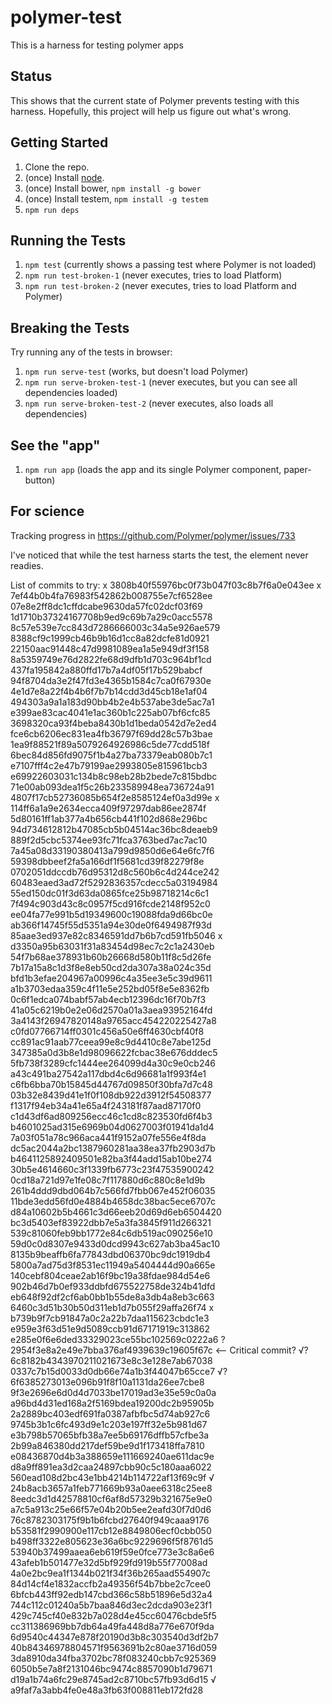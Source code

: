 polymer-test
======================

This is a harness for testing polymer apps

## Status
This shows that the current state of Polymer prevents testing with this harness.
Hopefully, this project will help us figure out what's wrong.

## Getting Started

1.  Clone the repo.
1.  (once) Install [node](http://nodejs.org/).
1.  (once) Install bower, `npm install -g bower`
1.  (once) Install testem, `npm install -g testem`
1.  `npm run deps`

## Running the Tests

1.  `npm test` (currently shows a passing test where Polymer is not loaded)
1.  `npm run test-broken-1` (never executes, tries to load Platform)
1.  `npm run test-broken-2` (never executes, tries to load Platform and Polymer)

## Breaking the Tests

Try running any of the tests in browser:

1.  `npm run serve-test` (works, but doesn't load Polymer)
1.  `npm run serve-broken-test-1` (never executes, but you can see all dependencies loaded)
1.  `npm run serve-broken-test-2` (never executes, also loads all dependencies)

## See the "app"

1.  `npm run app` (loads the app and its single Polymer component, paper-button)

## For science

Tracking progress in https://github.com/Polymer/polymer/issues/733

I've noticed that while the test harness starts the test, the element never readies.

List of commits to try:
x 3808b40f55976bc0f73b047f03c8b7f6a0e043ee
x 7ef44b0b4fa76983f542862b008755e7cf6528ee
07e8e2ff8dc1cffdcabe9630da57fc02dcf03f69
1d1710b37324167708b9ed9c69b7a29c0acc5578
8c57e539e7cc843d7286666003c34a5e926ae579
8388cf9c1999cb46b9b16d1cc8a82dcfe81d0921
22150aac91448c47d9981089ea1a5e949df3f158
8a5359749e76d2822fe68d9dfb1d703c964bf1cd
437fa195842a880ffd17b7a4df05f17b529babcf
94f8704da3e2f47fd3e4365b1584c7ca0f67930e
4e1d7e8a22f4b4b6f7b7b14cdd3d45cb18e1af04
494303a9a1a183d90bb4b2e4b537abe3de5ac7a1
e399ae83cac4041e1ac360b1c225ab07bf6cfc85
3698320ca93f4beba8430b1d1beda0542d7e2ed4
fce6cb6206ec831ea4fb36797f69dd28c57b3bae
1ea9f88521f89a5079264926986c5de77cdd518f
6bec84d856fd9075f1b4a27ba73379eab080b7c1
e7107fff4c2e47b79199ae2993805e815961bcb3
e69922603031c134b8c98eb28b2bede7c815bdbc
71e00ab093dea1f5c26b233589948ea736724a91
4807f17cb52736085b654f2e8585124ef0a3d99e
x 114ff6a1a9e2634ecca409f97297dab86ee2874f
5d80161ff1ab377a4b656cb441f102d868e296bc
94d734612812b47085cb5b04514ac36bc8deaeb9
889f2d5cbc5374ee93fc71fca3763bed7ac7ac10
7a45a08d33190380413a799d9850d6e64e6fc7f6
59398dbbeef2fa5a166df1f5681cd39f82279f8e
0702051ddccdb76d95312d8c560b6c4d244ce242
60483eaed3ad72f5292836357cdecc5a03194984
55ed150dc01f3d63da0865fce25b98718214c6c1
7f494c903d43c8c0957f5cd916fcde2148f952c0
ee04fa77e991b5d19349600c19088fda9d66bc0e
ab366f14745f55d5351a94e30de0f6494987f93d
85aae3ed937e82c8346591dd7b6b7cd591fb5046
x d3350a95b63031f31a83454d98ec7c2c1a2430eb
54f7b68ae378931b60b26668d580b11f8c5d26fe
7b17a15a8c1d3f8e8eb50cd2da307a38a024c35d
bfd1b3efae204967a00996c4a35ee3e5c39d9611
a1b3703edaa359c4f11e5e252bd05f8e5e8362fb
0c6f1edca074babf57ab4ecb12396dc16f70b7f3
41a05c6219b0e2e06d2570a01a3aea93952164fd
3a4143f26947820148a9765acc454220225427a8
c0fd07766714ff0301c456a50e6ff4630cbf40f8
cc891ac91aab77ceea99e8c9d4410c8e7abe125d
347385a0d3b8e1d98096622fcbac38e676dddec5
5fb738f3289cfc1444ee264099d4a30c9e0cb246
a43c491ba27542a117dbd4c6d96681a1f993f4e1
c6fb6bba70b15845d44767d09850f30bfa7d7c48
03b32e8439d41e1f0f108db922d3912f54508377
f1317f94eb34a41e65a4f243181f87aad87170f0
c1d43df6ad809256ecc46c1cd8c823530fd6f4b3
b4601025ad315e6969b04d0627003f01941da1d4
7a03f051a78c966aca441f9152a07fe556e4f8da
dc5ac2044a2bc1387960281aa38ea37fb2903d7b
b4641125892409501e82ba3f44add15ab10be274
30b5e4614660c3f1339fb6773c23f47535900242
0cd18a721d97e1fe08c7f117880d6c880c8e1d9b
261b4ddd9dbd064b7c566fd7fbb067e452f06035
11bde3edd56fd0e4884b4658dc38bac5ece6707c
d84a10602b5b4661c3d66eeb20d69d6eb6504420
bc3d5403ef83922dbb7e5a3fa3845f911d266321
539c81060feb9bb1772e84c6db519ac090256e10
59d0c0d8307e9433d0dcd9943c627ab3ba45ac10
8135b9beaffb6fa77843dbd06370bc9dc1919db4
5800a7ad75d3f8531ec11949a5404444d90a665e
140cebf804ceae2ab16f9bc19a38fdae984d54e6
902b46d7b0ef933ddbfd675522758de324b41dfd
eb648f92df2cf6ab0bb1b55de8a3db4a8eb3c663
6460c3d51b30b50d311eb1d7b055f29affa26f74
x b739b9f7cb91847a0c2a22b7daa115623cbdc1e3
e959e3f63d51e9d5089ccb91d67171919c313862
e285e0f6e6ded33329023ce55bc102569c0222a6
? 2954f3e8a2e49e7bba376af4939639c19605f67c <-- Critical commit?
√? 6c8182b4343970211021673e8c3e128e7ab67038
0337c7b15d0033d0db66e74a1b3f44047b65cce7
√? 6f6385273013e096b91f8f10a1131da26ee7cbe8
9f3e2696e6d0d4d7033be17019ad3e35e59c0a0a
a96bd4d31ed168a2f5169bdea19200dc2b95905b
2a2889bc403edf691fa0387afbfbc5d74ab927c6
9745b3b1c6fc493d9e1c203e197ff32e5b981d67
e3b798b57065bfb38a7ee5b69176dffb57cfbe3a
2b99a846380dd217def59be9d1f173418ffa7810
e08436870d4b3a388659e111669240ae611dac9e
d8a9ff891ea3d2caa24897cbb90c5c180aaa6022
560ead108d2bc43e1bb4214b114722af13f69c9f
√ 24b8acb3657a1feb771669b93a0aee6318c25ee8
8eedc3d1d42578810cf6af8d57329b321675e9e0
a7c5a913c25e66f57e04b20b5ee2eafd30f7d0d6
76c8782303175f9b1b6fcbd27640f949caaa9176
b53581f2990900e117cb12e8849806ecf0cbb050
b498ff3322e805623e36a6bc9229696f5f8761d5
53940b37499aaea6eb619f59e0fce773e3c8a6e6
43afeb1b501477e32d5bf929fd919b55f77008ad
4a0e2bc9ea1f1344b021f34f36b265aad554907c
84d14cf4e1832accfb2a49356f54b7bbe2c7cee0
6bfcb443ff92edb147cbd366c58b51896e5d32a4
744c112c01240a5b7baa846d3ec2dcda903e23f1
429c745cf40e832b7a028d4e45cc60476cbde5f5
cc311386969bb7db64a49fa448d8a776e670f9da
6d9540c44347e878f20190d3b8c303540d3df2b7
40b84346978804571f9563691b2c80ae3716d059
3da8910da34fba3702bc78f083240cbb7c925369
6050b5e7a8f2131046bc9474c8857090b1d79671
d19a1b74a6fc29e8745ad2c8710bc57fb93d6d15
√ a9faf7a3abb4fe0e48a3fb63f008811eb172fd28